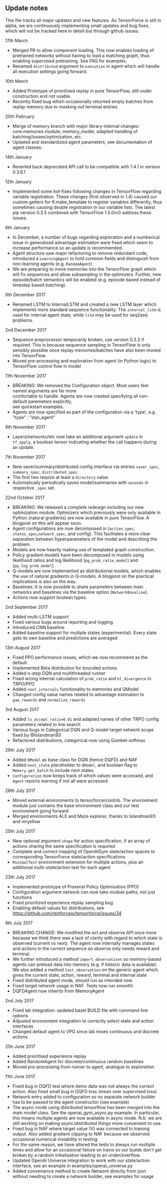 Update notes
------------

This file tracks all major updates and new features. As TensorForce is still in alpha, 
we are continuously implementing small updates and bug fixes, which will not
be tracked here in detail but through github issues.

17th March

- Merged PR to allow component loading. This now enables loading of pretrained
  networks without having to load a matching graph, thus enabling supervised
  pretraining. See FAQ for examples.
- Renamed ```distributed``` argument to ```execution``` in agent which will handle
  all execution settings going forward.

10th March

- Added Prototype of prioritised replay in pure TensorFlow, still under construction and not
  usable. 
- Recently fixed bug which occasionally returned empty batches from replay memory due to
  masking out terminal entries.

20th February

- Merge of memory branch with major library-internal changes: core.memories module, memory_model,
  adapted handling of batching/losses/optimization, etc.
- Updated and standardized agent parameters, see documentation of agent classes.

14th January

- Reverted back deprecated API call to be compatible with 1.4.1 in version 0.3.6.1

12th January

- Implemented some hot-fixes following changes in TensorFlow regarding variable registration.
  These changes (first observed in 1.4) caused our custom getters for tf.make_template to register
  variables differently, thus sometimes causing double registration in our variable lists.
  The latest pip version 0.3.5 combined with TensorFlow 1.5.0rc0 address these issues.

6th January

- In December, a number of bugs regarding exploration and a numberical issue in generalised 
  advantage estimation were fixed which seem to increase performance so an update is recommended.
- Agent structure saw major refactoring to remove redundant code, introduced a ```LearningAgent```
  to hold common fields and distinguish from non-learning agents (e.g. ```RandomAgent```)
- We are preparing to move memories into the TensorFlow graph which will fix sequences and allow subsampling
  in the optimizers. Further, new episode/batch semantics will be enabled (e.g. episode based instead of
  timestep based batching). 

9th December 2017

- Renamed LSTM to InternalLSTM and created a new LSTM layer which implements more standard
  sequence functionality. The ```internal_lstm``` is used for internal agent state, while
  ```lstm``` may be used for seq2seq problems.

2nd December 2017

- Sequence preprocessor temporarily broken; use version 0.3.2 if required. This is because sequence sampling
  in TensorFlow is only sensibly possible once replay memories/batches have also been moved into TensorFlow.
- Moved pre-processing and exploration from agent (in Python logic) to TensorFlow control flow in model

11th November 2017

- BREAKING: We removed the Configuration object. Most users feel named arguments are far more  
  comfortable to handle. Agents are now created specifying all non-default paremeters explicitly,  
  see quickstart examples.
- Agents are now specified as part of the configuration via a 'type', e.g. "type" : "dqn_agent" 

8th November 2017

- Layers/networks/etc now take an additional argument `update` in `tf_apply`, a boolean tensor indicating whether the call happens during an update.

7th November 2017

- New saver/summary/distributed config interface via entries `saver_spec`, `summary_spec`, `distributed_spec`.
- The first two require at least a `directory` value.
- Automatically periodically saves model/summaries with `seconds` in respective `_spec` set.

22nd October 2017

- BREAKING: We released a complete redesign including our new optimization module. Optimizers
  which previously were only available in Python (natural gradients) are now available in pure
  TensorFlow. A blogpost on this will appear soon.
- Agent configurations are now decomposed in (```action_spec```, ```states_spec```,```network_spec```, and config). 
  This facilitates a more clear separation between hyperparameters of the model and describing the problem.
- Models are now heavily making use of templated graph construction.
- Policy gradient models have been decomposed in models using likelihood ratios and log
  likelihood (```pg_prob_ratio_model```) and (```pg_log_prob_model```)
- Q-models are now implemented as distributional models, which enables the use of natural
  gradients in Q-models. A blogpost on the practical implications is also on the way.
- Baselines: It is now possible to share parameters between main networks and baselines via
  the baseline option (```NetworkBaseline```).
- Actions now support boolean types.

2nd September 2017

- Added multi-LSTM support
- Fixed various bugs around reporting and logging
- Introduced CNN baseline
- Added baseline support for multiple states (experimental). Every state gets its own baseline
  and predictions are averaged

13th August 2017

- Fixed PPO performance issues, which we now recommend as the default
- Implemented Beta distribution for bounded actions
- Added n-step DQN and multithreaded runner
- Fixed wrong internal calculation of `prob_ratio` and `kl_divergence` in TRPO/PPO
- Added `next_internals` functionality to memories and QModel
- Changed config value names related to advantage estimation to `gae_rewards` and `normalize_rewards`


3rd August 2017

- Added `ls_accept_ratio=0.01` and adapted names of other TRPO config parameters related to line search
- Various bugs in Categorical DQN and Q-model target network scope fixed by @Islandman93
- Refactored distributions, categorical now using Gumbel-softmax

29th July 2017

- Added `QModel` as base class for DQN (hence DQFD) and NAF
- Added `next_state` placeholder to `QModel`, and boolean flag to `Memory.get_batch` to include next states
- `Configuration` now keeps track of which values were accessed, and `Agent` reports warning if not all were accessed


28th July 2017

- Moved external environments to tensorforce/contrib. The environment module just contains the base environment  class and our test environment going forward
- Merged environments ALE and Maze explorer, thanks to Islandman93 and mryellow


25th July 2017

- New optional argument `shape` for action specification, if an array of actions sharing the same specification is required
- Complete and correct mapping of OpenAIGym state/action spaces to corresponding TensorForce state/action specifications
- `MinimalTest` environment extension for multiple actions, plus an additional multi-state/action test for each agent


23th July 2017

- Implemented prototype of Proximal Policy Optimisation (PPO)
- Configuration argument network can now take module paths, not just functions
- Fixed prioritized experience replay sampling bug
- Enabling default values for distributions, see https://github.com/reinforceio/tensorforce/issues/34


8th July 2017

- BREAKING CHANGE: We modified the act and observe API once more because we think there was
a lack of clarity with regard to which state is observed (current vs next). The agent now internally
manages states and actions in the correct sequence so observe only needs reward and terminal.
- We further introduced a method ```import_observations``` so memory-based agents can preload
data into memory (e.g. if historic data is available). We also added a method ```last_observation```
on the generic agent which gives the current state, action, reward, terminal and internal state
- Fixed distributed agent mode, should run as intended now
- Fixed target network usage in NAF. Tests now run smoothl
- DQFDAgent now inherits from MemoryAgent


2nd July 2017

- Fixed lab integration: updated bazel BUILD file with command line options
- Adjusted environment integration to correctly select state and action interfaces
- Changed default agent to VPG since lab mixes continuous and discrete actions


25h June 2017

-   Added prioritised experience replay
-   Added RandomAgent for discrete/continuous random baselines
-   Moved pre-processing from runner to agent, analogue to exploration


11th June 2017

-   Fixed bug in DQFD test where demo data was not always the
    correct action. Also fixed small bug in DQFD loss (mean over
    supervised loss)
-   Network entry added to configuration so no separate network builder
    has to be passed to the agent constructor (see example)
-   The async mode using distributed tensorflow has been merged into the
    main model class. See the openai\_gym\_async.py example. In
    particular, this means multiple agents are now available in
    async mode. N.b. we are still working on making async/distributed
    things more convenient to use.
-   Fixed bug in NAF where target value (V) was connected to
    training output. Also added gradient clipping to NAF because we
    observed occasional numerical instability in testing.
-   For the same reason, we have altered the tests to always run
    multiple times and allow for an occasional failure on travis so our
    builds don't get broken by a random initialisation leading to
    an under/overflow.
-   Updated OpenAI Universe integration to work with our state/action
    interface, see an example in examples/openai\_universe.py
-   Added convenience method to create Network directly from json
    without needing to create a network builder, see examples for usage
